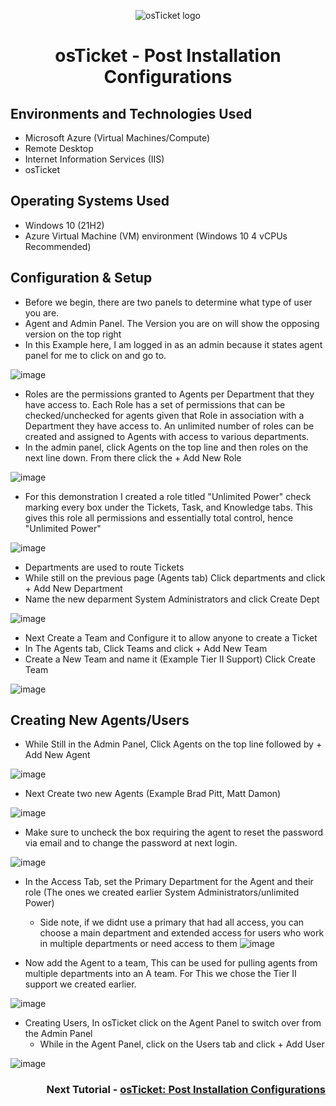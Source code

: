 <p align="center">
<img src="https://i.imgur.com/Clzj7Xs.png" alt="osTicket logo"/>
</p>

<h1 align="center">osTicket - Post Installation Configurations</h1>

<h2>Environments and Technologies Used</h2>

- Microsoft Azure (Virtual Machines/Compute)
- Remote Desktop
- Internet Information Services (IIS)
- osTicket

<h2>Operating Systems Used </h2>

- Windows 10</b> (21H2)
- Azure Virtual Machine (VM) environment (Windows 10 4 vCPUs Recommended)

<h2>Configuration & Setup</h2>

- Before we begin, there are two panels to determine what type of user you are.
- Agent and Admin Panel. The Version you are on will show the opposing version on the top right
- In this Example here, I am logged in as an admin because it states agent panel for me to click on and go to.

![image](https://github.com/Velezdrv/post-install-config/assets/147437260/928767fd-06a5-4a00-872b-38f24d8ef6b6)

- Roles are the permissions granted to Agents per Department that they have access to. Each Role has a set of permissions that can be checked/unchecked for agents given that Role in association with a Department they have access to. An unlimited number of roles can be created and assigned to Agents with access to various departments.
- In the admin panel, click Agents on the top line and then roles on the next line down. From there click the + Add New Role

![image](https://github.com/Velezdrv/post-install-config/assets/147437260/571511ab-a312-45a7-82a5-121b78ab8647)

- For this demonstration I created a role titled "Unlimited Power" check marking every box under the Tickets, Task, and Knowledge tabs. This gives this role all permissions and essentially total control, hence "Unlimited Power"

![image](https://github.com/Velezdrv/post-install-config/assets/147437260/3c73490a-126e-41df-9c10-2c4d3bf95036)

- Departments are used to route Tickets
- While still on the previous page (Agents tab) Click departments and click + Add New Department
- Name the new deparment System Administrators and click Create Dept

![image](https://github.com/Velezdrv/post-install-config/assets/147437260/a63af397-9ad2-4c1f-bcd5-d99c3c17614a)

- Next Create a Team and Configure it to allow anyone to create a Ticket
- In The Agents tab, Click Teams and click + Add New Team
- Create a New Team and name it (Example Tier II Support) Click Create Team

![image](https://github.com/Velezdrv/post-install-config/assets/147437260/e9c87aea-81c4-4dad-8a1e-d5484594591e)

<h2>Creating New Agents/Users</h2>

- While Still in the Admin Panel, Click Agents on the top line followed by + Add New Agent
  
![image](https://github.com/Velezdrv/post-install-config/assets/147437260/82fc4f7f-89b1-429d-9f8f-569f2a203b01)

- Next Create two new Agents (Example Brad Pitt, Matt Damon) 

![image](https://github.com/Velezdrv/post-install-config/assets/147437260/fedbfea1-99e8-46c8-997a-3c7814c036ba)

- Make sure to uncheck the box requiring the agent to reset the password via email and to change the password at next login.

![image](https://github.com/Velezdrv/post-install-config/assets/147437260/1e5396da-1010-4c1a-b440-a03c750bd459)

- In the Access Tab, set the Primary Department for the Agent and their role (The ones we created earlier System Administrators/unlimited Power)
  * Side note, if we didnt use a primary that had all access, you can choose a main department and extended access for users who work in multiple departments or need access 
    to them
![image](https://github.com/Velezdrv/post-install-config/assets/147437260/3f5172dc-7e00-466f-ae5b-67cbcf9daade)

- Now add the Agent to a team, This can be used for pulling agents from multiple departments into an A team. For This we chose the Tier II support we created earlier.

![image](https://github.com/Velezdrv/post-install-config/assets/147437260/abfb4613-33a5-41b0-a108-07d18f82764e)

- Creating Users, In osTicket click on the Agent Panel to switch over from the Admin Panel
  * While in the Agent Panel, click on the Users tab and click + Add User

![image](https://github.com/Velezdrv/post-install-config/assets/147437260/9d638067-580d-476c-a076-02d426a06e54)





<h3 align = "right">Next Tutorial - <a href = "https://github.com/Velezdrv/post-install-config/tree/main">osTicket: Post Installation Configurations</a></h3>

